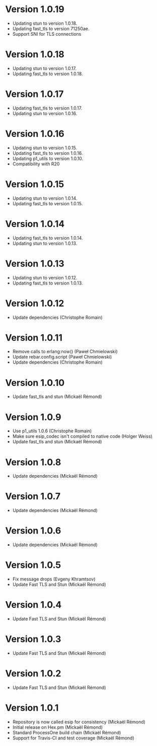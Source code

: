 # Version 1.0.19

* Updating stun to version 1.0.18.
* Updating fast_tls to version 71250ae.
* Support SNI for TLS connections 

# Version 1.0.18

* Updating stun to version 1.0.17.
* Updating fast_tls to version 1.0.18.

# Version 1.0.17

* Updating fast_tls to version 1.0.17.
* Updating stun to version 1.0.16.

# Version 1.0.16

* Updating stun to version 1.0.15.
* Updating fast_tls to version 1.0.16.
* Updating p1_utils to version 1.0.10.
* Compatibility with R20

# Version 1.0.15

* Updating stun to version 1.0.14.
* Updating fast_tls to version 1.0.15.

# Version 1.0.14

* Updating fast_tls to version 1.0.14.
* Updating stun to version 1.0.13.

# Version 1.0.13

* Updating stun to version 1.0.12.
* Updating fast_tls to version 1.0.13.

# Version 1.0.12

* Update dependencies (Christophe Romain)

# Version 1.0.11

* Remove calls to erlang:now() (Paweł Chmielowski)
* Update rebar.config.script (Paweł Chmielowski)
* Update dependencies (Christophe Romain)

# Version 1.0.10

* Update fast_tls and stun (Mickaël Rémond)

# Version 1.0.9

* Use p1_utils 1.0.6 (Christophe Romain)
* Make sure esip_codec isn't compiled to native code (Holger Weiss)
* Update fast_tls and stun (Mickaël Rémond)

# Version 1.0.8

* Update dependencies (Mickaël Rémond)

# Version 1.0.7

* Update dependencies (Mickaël Rémond)

# Version 1.0.6

* Update dependencies (Mickaël Rémond)

# Version 1.0.5

* Fix message drops (Evgeny Khramtsov)
* Update Fast TLS and Stun (Mickaël Rémond)

# Version 1.0.4

* Update Fast TLS and Stun (Mickaël Rémond)

# Version 1.0.3

* Update Fast TLS and Stun (Mickaël Rémond)

# Version 1.0.2

* Update Fast TLS and Stun (Mickaël Rémond)

# Version 1.0.1

* Repository is now called esip for consistency (Mickaël Rémond)
* Initial release on Hex.pm (Mickaël Rémond)
* Standard ProcessOne build chain (Mickaël Rémond)
* Support for Travis-CI and test coverage (Mickaël Rémond)
